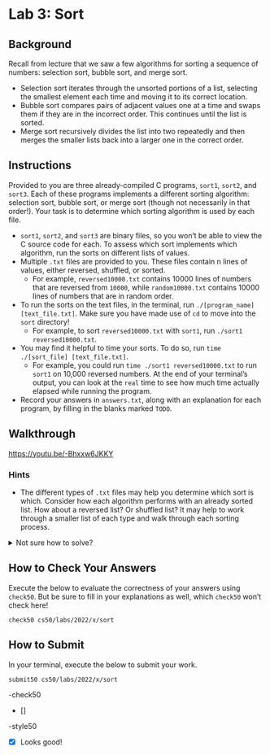 # Lab 3: Sort
## Background
Recall from lecture that we saw a few algorithms for sorting a sequence of numbers: selection sort, bubble sort, and merge sort.

- Selection sort iterates through the unsorted portions of a list, selecting the smallest element each time and moving it to its correct location.
- Bubble sort compares pairs of adjacent values one at a time and swaps them if they are in the incorrect order. This continues until the list is sorted.
- Merge sort recursively divides the list into two repeatedly and then merges the smaller lists back into a larger one in the correct order.

## Instructions
Provided to you are three already-compiled C programs, `sort1`, `sort2`, and `sort3`. Each of these programs implements a different sorting algorithm: selection sort, bubble sort, or merge sort (though not necessarily in that order!). Your task is to determine which sorting algorithm is used by each file.

- `sort1`, `sort2`, and `sort3` are binary files, so you won’t be able to view the C source code for each. To assess which sort implements which algorithm, run the sorts on different lists of values.
- Multiple `.txt` files are provided to you. These files contain n lines of values, either reversed, shuffled, or sorted.
  - For example, `reversed10000.txt` contains 10000 lines of numbers that are reversed from `10000`, while `random10000.txt` contains 10000 lines of numbers that are in random order.
- To run the sorts on the text files, in the terminal, run `./[program_name] [text_file.txt]`. Make sure you have made use of `cd` to move into the `sort` directory!
  - For example, to sort `reversed10000.txt` with `sort1`, run `./sort1 reversed10000.txt`.
- You may find it helpful to time your sorts. To do so, run `time ./[sort_file] [text_file.txt]`.
  - For example, you could run `time ./sort1 reversed10000.txt` to run `sort1` on 10,000 reversed numbers. At the end of your terminal’s output, you can look at the `real` time to see how much time actually elapsed while running the program.
- Record your answers in `answers.txt`, along with an explanation for each program, by filling in the blanks marked `TODO`.

## Walkthrough
https://youtu.be/-Bhxxw6JKKY

### Hints
- The different types of `.txt` files may help you determine which sort is which. Consider how each algorithm performs with an already sorted list. How about a reversed list? Or shuffled list? It may help to work through a smaller list of each type and walk through each sorting process.

<details>
<summary>Not sure how to solve?</summary>

  https://youtu.be/uOYhrBs37j0
</details>

## How to Check Your Answers
Execute the below to evaluate the correctness of your answers using `check50`. But be sure to fill in your explanations as well, which `check50` won’t check here!
```
check50 cs50/labs/2022/x/sort
```

## How to Submit
In your terminal, execute the below to submit your work.
```
submit50 cs50/labs/2022/x/sort
```

-check50
- []

-style50
- [x] Looks good!
